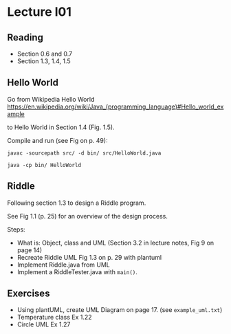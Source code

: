 # Lecture l01

## Reading
- Section 0.6 and 0.7
- Section 1.3, 1.4, 1.5

## Hello World

Go from Wikipedia Hello World https://en.wikipedia.org/wiki/Java_(programming_language)#Hello_world_example 

to Hello World in Section 1.4 (Fig. 1.5).

Compile and run (see Fig on p. 49):

`javac -sourcepath src/ -d bin/ src/HelloWorld.java`

`java -cp bin/ HelloWorld`

## Riddle
Following section 1.3 to design a Riddle program. 

See Fig 1.1 (p. 25) for an overview of the design process.

Steps:
- What is: Object, class and UML (Section 3.2 in lecture notes, Fig 9 on page 14)
- Recreate Riddle UML Fig 1.3 on p. 29 with plantuml
- Implement Riddle.java from UML
- Implement a RiddleTester.java with `main()`.

## Exercises
 - Using plantUML, create UML Diagram on page 17. (see `example_uml.txt`)
 - Temperature class Ex 1.22
 - Circle UML Ex 1.27
